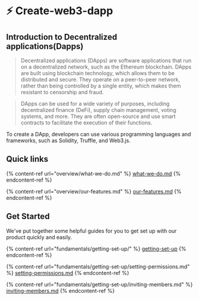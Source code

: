 # ⚡ Create-web3-dapp

## Introduction to Decentralized applications(Dapps)

> Decentralized applications (DApps) are software applications that run on a decentralized network, such as the Ethereum blockchain. DApps are built using blockchain technology, which allows them to be distributed and secure. They operate on a peer-to-peer network, rather than being controlled by a single entity, which makes them resistant to censorship and fraud.

> DApps can be used for a wide variety of purposes, including decentralized finance (DeFi), supply chain management, voting systems, and more. They are often open-source and use smart contracts to facilitate the execution of their functions.

To create a DApp, developers can use various programming languages and frameworks, such as Solidity, Truffle, and Web3.js.

## Quick links

{% content-ref url="overview/what-we-do.md" %}
[what-we-do.md](overview/what-we-do.md)
{% endcontent-ref %}

{% content-ref url="overview/our-features.md" %}
[our-features.md](overview/our-features.md)
{% endcontent-ref %}

## Get Started

We've put together some helpful guides for you to get set up with our product quickly and easily.

{% content-ref url="fundamentals/getting-set-up/" %}
[getting-set-up](fundamentals/getting-set-up/)
{% endcontent-ref %}

{% content-ref url="fundamentals/getting-set-up/setting-permissions.md" %}
[setting-permissions.md](fundamentals/getting-set-up/setting-permissions.md)
{% endcontent-ref %}

{% content-ref url="fundamentals/getting-set-up/inviting-members.md" %}
[inviting-members.md](fundamentals/getting-set-up/inviting-members.md)
{% endcontent-ref %}
